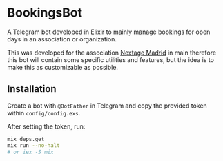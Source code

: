 # BookingsBot

A Telegram bot developed in Elixir to mainly manage bookings for open days in an association or organization.

This was developed for the association [Nextage Madrid](https://twitter.com/Nextage_madrid) in main therefore this bot will contain some specific utilities and features,
but the idea is to make this as customizable as possible.

## Installation

Create a bot with `@BotFather` in Telegram and copy the provided token within `config/config.exs`.

After setting the token, run:

```bash
mix deps.get
mix run --no-halt
# or iex -S mix
```
